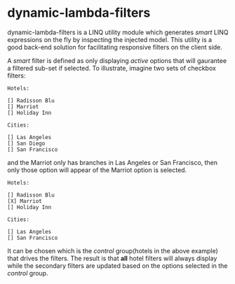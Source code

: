 dynamic-lambda-filters
====================================================
dynamic-lambda-filters is a LINQ utility module which generates *smart* LINQ expressions on the fly by inspecting the injected model.
This utility is a good back-end solution for facilitating responsive filters on the client side. 

A *smart* filter is defined as only displaying *active* options that will gaurantee a filtered sub-set if selected.
To illustrate, imagine two sets of checkbox filters:
```
Hotels:

[] Radisson Blu
[] Marriot
[] Holiday Inn

Cities:

[] Las Angeles
[] San Diego
[] San Francisco
```
and the Marriot only has branches in Las Angeles or San Francisco, then only those option will appear of the Marriot option is selected.
```
Hotels:

[] Radisson Blu
[X] Marriot
[] Holiday Inn

Cities:

[] Las Angeles
[] San Francisco
```

It can be chosen which is the *control* group(hotels in the above example) that drives the filters. The result is that **all** hotel filters will always display while the secondary filters are updated based on the options selected in the *control* group.
